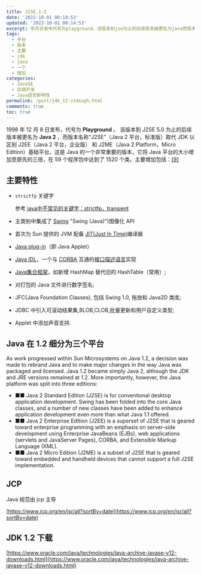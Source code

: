 ```yaml
---
title: J2SE_1-2
date: '2022-10-01 00:14:53'
updated: '2022-10-01 00:14:53'
excerpt: 年月日发布代号为playground。该版本到jse为止的后续版本被更名为java而版本名称“jse”（java平台标准版）取代jdk以区别jee（java平台企业版）和jme（javaplatformmicroedition）基础平台。这是java的一个非常重要的版本它将java平台的大小增加至原先的三倍在个程序包中达到了个类。主要增加包括_[]主要特性strictfp关键字参考java中不常见的关键字_strictfptransient​主类别中集成了swing)图像化api首次为sun提供的jvm配
tags:
  - 平台
  - 版本
  - 主要
  - jdk
  - java
  - 一个
  - 增加
categories:
  - JavaSE
  - 后端开发
  - Java语言新特性
permalink: /post/jdk_12-z1dsxph.html
comments: true
toc: true
---
```

1998 年 12 月 8 日发布，代号为 **Playground** 。 该版本到 J2SE 5.0 为止的后续版本被更名为 **Java 2** ，而版本名称“J2SE”（Java 2 平台，标准版）取代 JDK 以区别 J2EE（Java 2 平台，企业版） 和 J2ME（Java 2 Platform，Micro Edition）基础平台。这是 Java 的一个非常重要的版本，它将 Java 平台的大小增加至原先的三倍，在 59 个程序包中达到了 1520 个类。主要增加包括：[[9]](https://zh.wikipedia.org/zh-cn/Java%E7%89%88%E6%9C%AC%E6%AD%B7%E5%8F%B2#cite_note-pr12-9)

## 主要特性

* `strictfp` 关键字

  参考 [java中不常见的关键字：strictfp，transient](https://blog.csdn.net/luckykapok918/article/details/54135343)​
* 主类别中集成了 [Swing](https://zh.wikipedia.org/wiki/Swing_(Java)) "Swing (Java)")图像化 API
* 首次为 Sun 提供的 JVM 配备 [JIT(Just In Time)](https://zh.wikipedia.org/wiki/%E5%8D%B3%E6%99%82%E7%B7%A8%E8%AD%AF "即时编译")编译器
* [Java plug-in](https://zh.wikipedia.org/wiki/Java_applet "Java applet")（即 Java Applet）
* [Java IDL](https://zh.wikipedia.org/wiki/Java_IDL "Java IDL")，一个与 [CORBA](https://zh.wikipedia.org/wiki/CORBA "CORBA") 互通的[接口描述语言](https://zh.wikipedia.org/wiki/%E6%8E%A5%E5%8F%A3%E6%8F%8F%E8%BF%B0%E8%AF%AD%E8%A8%80 "接口描述语言")实现
* [Java集合框架](https://zh.wikipedia.org/wiki/Java%E9%9B%86%E5%90%88%E6%A1%86%E6%9E%B6 "Java集合框架")，如新增 HashMap 替代旧的 HashTable（常用）;
* 对打包的 Java 文件进行数字签名;
* JFC(Java Foundation Classes), 包括 Swing 1.0, 拖放和 Java2D 类库;
* JDBC 中引入可滚动结果集,BLOB,CLOB,批量更新和用户自定义类型;
* Applet 中添加声音支持.

## Java 在 1.2 细分为三个平台

As work progressed within Sun Microsystems on Java 1.2, a decision was made to rebrand Java and to make major changes in the way Java was packaged and licensed. Java 1.2 became simply Java 2, although the JDK and JRE versions remained at 1.2. More importantly, however, the Java platform was split into three editions:

* ■■ Java 2 Standard Edition (J2SE) is for conventional desktop application development. Swing has been folded into the core Java classes, and a number of new classes have been added to enhance application development even more than what Java 1.1 offered.
* ■■ Java 2 Enterprise Edition (J2EE) is a superset of J2SE that is geared toward enterprise programming with an emphasis on server-side development using Enterprise JavaBeans (EJBs), web applications (servlets and JavaServer Pages), CORBA, and Extensible Markup Language (XML).
* ■■ Java 2 Micro Edition (J2ME) is a subset of J2SE that is geared toward embedded and handheld devices that cannot support a full J2SE implementation.

## JCP

Java 规范由 jcp 主导

[https://www.jcp.org/en/jsr/all?sortBy=date](https://www.jcp.org/en/jsr/all?sortBy=date)

## JDK 1.2 下载

[https://www.oracle.com/java/technologies/java-archive-javase-v12-downloads.html](https://www.oracle.com/java/technologies/java-archive-javase-v12-downloads.html)

‍